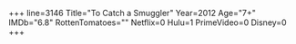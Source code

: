 +++
line=3146
Title="To Catch a Smuggler"
Year=2012
Age="7+"
IMDb="6.8"
RottenTomatoes=""
Netflix=0
Hulu=1
PrimeVideo=0
Disney=0
+++


